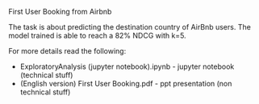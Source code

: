 First User Booking from Airbnb

The task is about predicting the destination country of AirBnb users. The model trained is able to reach a 82% NDCG with k=5.

For more details read the following:

 - ExploratoryAnalysis (jupyter notebook).ipynb - jupyter notebook (technical stuff)
 - (English version) First User Booking.pdf - ppt presentation (non technical stuff)
 
